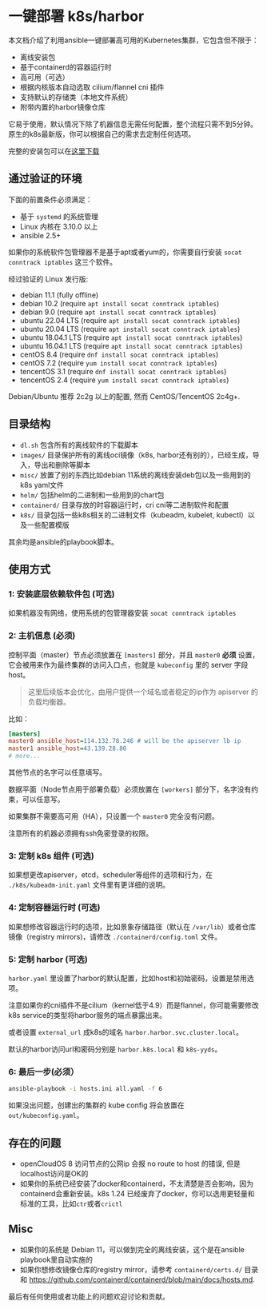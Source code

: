 # 一键部署 k8s/harbor

本文档介绍了利用ansible一键部署高可用的Kubernetes集群，它包含但不限于：

- 离线安装包
- 基于containerd的容器运行时
- 高可用（可选）
- 根据内核版本自动选取 cilium/flannel cni 插件
- 支持默认的存储类（本地文件系统）
- 附带内置的harbor镜像仓库

它易于使用，默认情况下除了机器信息无需任何配置，整个流程只需不到5分钟。原生的k8s最新版，你可以根据自己的需求去定制任何选项。

完整的安装包可以在[这里下载](https://kennylong-1259649581.cos.ap-guangzhou.myqcloud.com/k8s-yyds-v1.0.0.tar.bz2)

## 通过验证的环境

下面的前置条件必须满足：

- 基于 `systemd` 的系统管理
- Linux 内核在 3.10.0 以上
- ansible 2.5+

如果你的系统软件包管理器不是基于apt或者yum的，你需要自行安装 `socat conntrack iptables` 这三个软件。

经过验证的 Linux 发行版:

- debian 11.1 (fully offline)
- debian 10.2 (require `apt install socat conntrack iptables`)
- debian 9.0 (require `apt install socat conntrack iptables`)
- ubuntu 22.04 LTS (require `apt install socat conntrack iptables`)
- ubuntu 20.04 LTS (require `apt install socat conntrack iptables`)
- ubuntu 18.04.1 LTS (require `apt install socat conntrack iptables`)
- ubuntu 16.04.1 LTS (require `apt install socat conntrack iptables`)
- centOS 8.4 (require `dnf install socat conntrack iptables`)
- centOS 7.2 (require `yum install socat conntrack iptables`)
- tencentOS 3.1 (require `dnf install socat conntrack iptables`)
- tencentOS 2.4 (require `yum install socat conntrack iptables`)

Debian/Ubuntu 推荐 2c2g 以上的配置, 然而 CentOS/TencentOS 2c4g+.

## 目录结构

- `dl.sh` 包含所有的离线软件的下载脚本
- `images/` 目录保护所有的离线oci镜像（k8s, harbor还有别的），已经生成，导入，导出和删除等脚本
- `misc/` 放置了别的东西比如debian 11系统的离线安装deb包以及一些用到的k8s yaml文件
- `helm/` 包括helm的二进制和一些用到的chart包
- `containerd/` 目录存放的时容器运行时，cri cni等二进制软件和配置
- `k8s/` 目录包括一些k8s相关的二进制文件（kubeadm, kubelet, kubectl）以及一些配置模版

其余均是ansible的playbook脚本。

## 使用方式

### 1: 安装底层依赖软件包 (可选)

如果机器没有网络，使用系统的包管理器安装 `socat conntrack iptables`

### 2: 主机信息 (必须)

控制平面（master）节点必须放置在 `[masters]` 部分，并且 `master0` **必须** 设置，它会被用来作为最终集群的访问入口点，也就是 `kubeconfig` 里的 server 字段 host。

> 这里后续版本会优化，由用户提供一个域名或者稳定的ip作为 apiserver 的负载均衡器。

比如：

```ini
[masters]
master0 ansible_host=114.132.78.246 # will be the apiserver lb ip
master1 ansible_host=43.139.28.80
# more...
```

其他节点的名字可以任意填写。

数据平面（Node节点用于部署负载）必须放置在 `[workers]` 部分下，名字没有约束，可以任意写。

如果集群不需要高可用（HA），只设置一个 `master0` 完全没有问题。

注意所有的机器必须拥有ssh免密登录的权限。

### 3: 定制 k8s 组件 (可选)

如果想更改apiserver，etcd，scheduler等组件的选项和行为，在 `./k8s/kubeadm-init.yaml` 文件里有更详细的说明。

### 4: 定制容器运行时 (可选)

如果想修改容器运行时的选项，比如景象存储路径（默认在 `/var/lib`）或者仓库镜像（registry mirrors)，请修改 `./containerd/config.toml` 文件。

### 5: 定制 harbor (可选)

`harbor.yaml` 里设置了harbor的默认配置，比如host和初始密码，设置是禁用选项。

注意如果你的cni插件不是cilium（kernel低于4.9）而是flannel，你可能需要修改k8s service的类型将harbor服务的端点暴露出来。

或者设置 `external_url` 成k8s的域名 `harbor.harbor.svc.cluster.local`。

默认的harbor访问url和密码分别是 `harbor.k8s.local` 和 `k8s-yyds`。

### 6: 最后一步(必须）

```sh
ansible-playbook -i hosts.ini all.yaml -f 6
```

如果没出问题，创建出的集群的 kube config 将会放置在 `out/kubeconfig.yaml`。

## 存在的问题

- openCloudOS 8 访问节点的公网ip 会报 no route to host 的错误, 但是localhost访问是OK的
- 如果你的系统已经安装了docker和containerd，不太清楚是否会影响，因为containerd会重新安装。k8s 1.24 已经废弃了docker，你可以选用更轻量和标准的工具，比如`ctr`或者`crictl`

## Misc

- 如果你的系统是 Debian 11，可以做到完全的离线安装，这个是在ansible playbook里自动实施的
- 如果你想修改镜像仓库的registry mirror，请参考 `containerd/certs.d/` 目录和 <https://github.com/containerd/containerd/blob/main/docs/hosts.md>.

最后有任何使用或者功能上的问题欢迎讨论和贡献。
